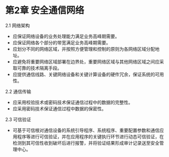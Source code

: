 # 第2章 安全通信网络

2.1 网络架构
- 应保证网络设备的业务处理能力满足业务高峰期需要。
- 应保证网络各个部分的带宽满足业务高峰期需要。
- 应划分不同的网络区域，并按照方便管理和控制的原则为各网络区域分配地址。
- 应避免将重要网络区域部署在边界处，重要网络区域与其他网络区域之间应采取可靠的技术隔离手段。
- 应提供通信线路、关键网络设备和关键计算设备的硬件冗余，保证系统的可用性。

2.2 通信传输
- 应采用校验技术或密码技术保证通信过程中的数据的完整性。
- 应采用密码技术保证通信过程中数据的保密性。

2.3 可信验证
- 可基于可信根对通信设备的系统引导程序、系统程序、重要配置参数和通信应用程序等进行可信验证，并在应用程序的关键执行环节进行动态可信验证，在检测到其可信性收到破坏后进行报警，并将验证结果形成审计记录送至安全管理中心。